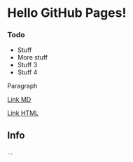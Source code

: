 # Hello GitHub Pages!

### Todo

<div id="example-container">
    <div id="example-picker"></div>
    <script src="https://unpkg.com/vanilla-picker"></script>
    <script>
        new Picker({
            parent: document.querySelector('#example-picker'),
            popup: false,
            color: 'dodgerblue',
            onChange: function(color) { this.settings.parent.style.color = color.rgbaString; },
        });
    </script>
</div>

* Stuff
* More stuff
* Stuff 3
* Stuff 4

Paragraph

[Link MD](https://nrk.no)

<a id="demo" class="abo-linkbtn" href="https://nrk.no">Link HTML</a>


## Info

...
